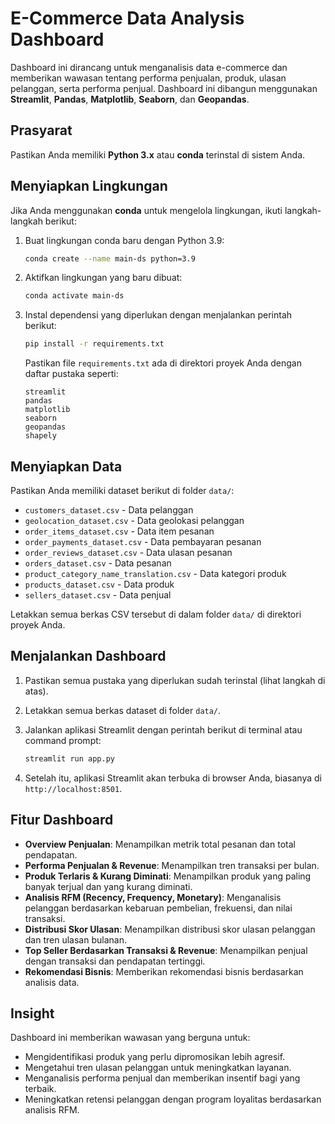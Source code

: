 # E-Commerce Data Analysis Dashboard

Dashboard ini dirancang untuk menganalisis data e-commerce dan memberikan wawasan tentang performa penjualan, produk, ulasan pelanggan, serta performa penjual. Dashboard ini dibangun menggunakan **Streamlit**, **Pandas**, **Matplotlib**, **Seaborn**, dan **Geopandas**.

## Prasyarat

Pastikan Anda memiliki **Python 3.x** atau **conda** terinstal di sistem Anda.

## Menyiapkan Lingkungan

Jika Anda menggunakan **conda** untuk mengelola lingkungan, ikuti langkah-langkah berikut:

1. Buat lingkungan conda baru dengan Python 3.9:

   ```bash
   conda create --name main-ds python=3.9
   ```

2. Aktifkan lingkungan yang baru dibuat:

   ```bash
   conda activate main-ds
   ```

3. Instal dependensi yang diperlukan dengan menjalankan perintah berikut:

   ```bash
   pip install -r requirements.txt
   ```

   Pastikan file `requirements.txt` ada di direktori proyek Anda dengan daftar pustaka seperti:

   ```
   streamlit
   pandas
   matplotlib
   seaborn
   geopandas
   shapely
   ```

## Menyiapkan Data

Pastikan Anda memiliki dataset berikut di folder `data/`:

- `customers_dataset.csv` - Data pelanggan
- `geolocation_dataset.csv` - Data geolokasi pelanggan
- `order_items_dataset.csv` - Data item pesanan
- `order_payments_dataset.csv` - Data pembayaran pesanan
- `order_reviews_dataset.csv` - Data ulasan pesanan
- `orders_dataset.csv` - Data pesanan
- `product_category_name_translation.csv` - Data kategori produk
- `products_dataset.csv` - Data produk
- `sellers_dataset.csv` - Data penjual

Letakkan semua berkas CSV tersebut di dalam folder `data/` di direktori proyek Anda.

## Menjalankan Dashboard

1. Pastikan semua pustaka yang diperlukan sudah terinstal (lihat langkah di atas).
2. Letakkan semua berkas dataset di folder `data/`.
3. Jalankan aplikasi Streamlit dengan perintah berikut di terminal atau command prompt:

   ```bash
   streamlit run app.py
   ```

4. Setelah itu, aplikasi Streamlit akan terbuka di browser Anda, biasanya di `http://localhost:8501`.

## Fitur Dashboard

- **Overview Penjualan**: Menampilkan metrik total pesanan dan total pendapatan.
- **Performa Penjualan & Revenue**: Menampilkan tren transaksi per bulan.
- **Produk Terlaris & Kurang Diminati**: Menampilkan produk yang paling banyak terjual dan yang kurang diminati.
- **Analisis RFM (Recency, Frequency, Monetary)**: Menganalisis pelanggan berdasarkan kebaruan pembelian, frekuensi, dan nilai transaksi.
- **Distribusi Skor Ulasan**: Menampilkan distribusi skor ulasan pelanggan dan tren ulasan bulanan.
- **Top Seller Berdasarkan Transaksi & Revenue**: Menampilkan penjual dengan transaksi dan pendapatan tertinggi.
- **Rekomendasi Bisnis**: Memberikan rekomendasi bisnis berdasarkan analisis data.

## Insight

Dashboard ini memberikan wawasan yang berguna untuk:
- Mengidentifikasi produk yang perlu dipromosikan lebih agresif.
- Mengetahui tren ulasan pelanggan untuk meningkatkan layanan.
- Menganalisis performa penjual dan memberikan insentif bagi yang terbaik.
- Meningkatkan retensi pelanggan dengan program loyalitas berdasarkan analisis RFM.